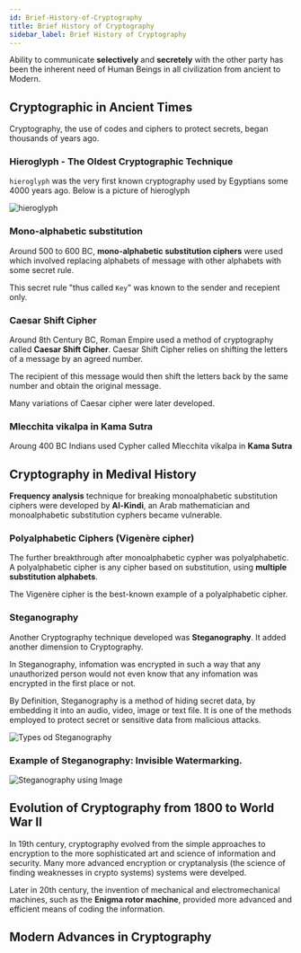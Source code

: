 ```yaml
---
id: Brief-History-of-Cryptography
title: Brief History of Cryptography
sidebar_label: Brief History of Cryptography
---
```


Ability to communicate **selectively** and **secretely** with the other party has been the inherent need of Human Beings in all civilization from ancient to Modern.

## Cryptographic in Ancient Times

Cryptography, the use of codes and ciphers to protect secrets, began thousands of years ago.

### Hieroglyph - The Oldest Cryptographic Technique

`hieroglyph` was the very first known cryptography used by Egyptians some 4000 years ago. Below is a picture of hieroglyph

![hieroglyph](assets/Hieroglyphs.jpg)

### Mono-alphabetic substitution

Around 500 to 600 BC, **mono-alphabetic substitution ciphers** were used which involved replacing alphabets of message with other alphabets with some secret rule.

This secret rule "thus called `Key`" was known to the sender and recepient only.

### Caesar Shift Cipher

Around 8th Century BC, Roman Empire used a method of cryptography called **Caesar Shift Cipher**. Caesar Shift Cipher relies on shifting the letters of a message by an agreed number.

The recipient of this message would then shift the letters back by the same number and obtain the original message.

Many variations of Caesar cipher were later developed.

### Mlecchita vikalpa in Kama Sutra

Aroung 400 BC Indians used Cypher called Mlecchita vikalpa in **Kama Sutra**


## Cryptography in Medival History

**Frequency analysis** technique for breaking monoalphabetic substitution ciphers were developed by **Al-Kindi**, an Arab mathematician and monoalphabetic substitution cyphers became vulnerable.

### Polyalphabetic Ciphers (Vigenère cipher)

The further breakthrough after monoalphabetic cypher was polyalphabetic. A polyalphabetic cipher is any cipher based on substitution, using **multiple substitution alphabets**. 

The Vigenère cipher is the best-known example of a polyalphabetic cipher.

### Steganography

Another Cryptography technique developed was **Steganography**. It added another dimension to Cryptography. 

In Steganography, infomation was encrypted in such a way that any unauthorized person would not even know that any infomation was encrypted in the first place or not.

By Definition, Steganography is a method of hiding secret data, by embedding it into an audio, video, image or text file. It is one of the methods employed to protect secret or sensitive data from malicious attacks.

![Types od Steganography](assets/steganography.png)

### Example of Steganography: Invisible Watermarking.

![Steganography using Image](assets/steganography-image.png)

## Evolution of Cryptography from 1800 to World War II

In 19th century, cryptography evolved from the simple approaches to encryption to the more sophisticated art and science of information and security. Many more advanced encryption or cryptanalysis (the science of finding weaknesses in crypto systems) systems were develped.

Later in 20th century, the invention of mechanical and electromechanical machines, such as the **Enigma rotor machine**, provided more advanced and efficient means of coding the information.

## Modern Advances in Cryptography







